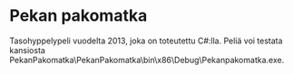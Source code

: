# Pekan pakomatka

Tasohyppelypeli vuodelta 2013, joka on toteutettu C#:lla. Peliä voi testata kansiosta PekanPakomatka\PekanPakomatka\bin\x86\Debug\Pekanpakomatka.exe. 
